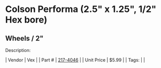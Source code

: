 # Colson Performa (2.5" x 1.25", 1/2" Hex bore)
## Wheels / 2"
Description: 	 

| Vendor | Vex | 
| Part # | [217-4046](http://www.vexrobotics.com/vexpro/motion/wheels-and-hubs/colsonperforma.html) | 
| Unit Price | $5.99 | 
| Tags: |  | 
